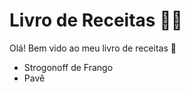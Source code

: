 # Livro de Receitas :man_cook:

Olá! Bem vido ao meu livro de receitas :wave:

- Strogonoff de Frango
- Pavê
